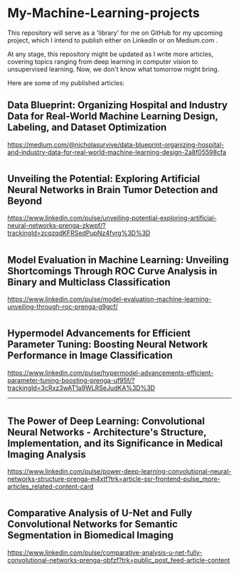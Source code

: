 # My-Machine-Learning-projects




This repository will serve as a 'library' for me on GitHub for my upcoming project, 
which I intend to publish either on LinkedIn or on Medium.com .

At any stage, this repository might be updated as I write more articles, 
covering topics ranging from deep learning in computer vision to 
unsupervised learning. Now, we don't know what tomorrow might bring.

Here are some of my published articles:

## Data Blueprint: Organizing Hospital and Industry Data for Real-World Machine Learning Design, Labeling, and Dataset Optimization
https://medium.com/@nicholasurvive/data-blueprint-organizing-hospital-and-industry-data-for-real-world-machine-learning-design-2a8f05598cfa

#
## Unveiling the Potential: Exploring Artificial Neural Networks in Brain Tumor Detection and Beyond
https://www.linkedin.com/pulse/unveiling-potential-exploring-artificial-neural-networks-prenga-zkwpf/?trackingId=zcqzqdKFRSedPupNz4fvrg%3D%3D

#
## Model Evaluation in Machine Learning: Unveiling Shortcomings Through ROC Curve Analysis in Binary and Multiclass Classification
https://www.linkedin.com/pulse/model-evaluation-machine-learning-unveiling-through-roc-prenga-g9gcf/

#
## Hypermodel Advancements for Efficient Parameter Tuning: Boosting Neural Network Performance in Image Classification
https://www.linkedin.com/pulse/hypermodel-advancements-efficient-parameter-tuning-boosting-prenga-uf95f/?trackingId=3cRxz3wAT1a9WLRSeJudKA%3D%3D



___________________________________________________________________________________________________________________
#
## The Power of Deep Learning: Convolutional Neural Networks - Architecture's Structure, Implementation, and its Significance in Medical Imaging Analysis
https://www.linkedin.com/pulse/power-deep-learning-convolutional-neural-networks-structure-prenga-m4xtf?trk=article-ssr-frontend-pulse_more-articles_related-content-card


#
## Comparative Analysis of U-Net and Fully Convolutional Networks for Semantic Segmentation in Biomedical Imaging
https://www.linkedin.com/pulse/comparative-analysis-u-net-fully-convolutional-networks-prenga-obfzf?trk=public_post_feed-article-content